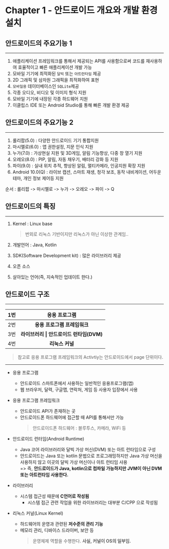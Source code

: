 # Chapter 1 - 안드로이드 개요와 개발 환경 설치

## 안드로이드의 주요기능 1
----
1. 애플리케이션 프레임워크를 통해서 제공되는 API를 사용함으로써 코드를 재사용하여 효율적이고 빠른 애플리케이션 개발 가능
2. 모바일 기기에 최적화된 `달빅` 또는 `아트런타임` 제공
3. 2D 그래픽 및 삼차원 그래픽을 최적화하여 표현
4. `모바일용` 데이터베이스인 `SQLite`제공
5. 각종 오디오, 비디오 및 이미지 형식 지원
6. 모바일 기기에 내장된 각종 하드웨어 지원
7. 이클립스 IDE 또는 Android Studio를 통해 빠른 개발 환경 제공

## 안드로이드의 주요기능 2
----
1. 롤리팝(5.0) : 다양한 안드로이드 기기 통합지원
2. 마시멜로(6.0) : 앱 권한설정, 지문 인식 지원
3. 누가(7.0) : 가상현실 지원 및 3D게임, 알림 기능향상, 다중 창 열기 지원
4. 오레오(8.0) : PIP, 알림, 자동 채우기, 배터리 강화 등 지원
5. 파이(9.0) : 실내 위치 추적, 향상된 알림, 멀티카메라, 인공지원 확장 지원
6. Android 10.0(Q) : 라이브 캡션, 스마트 재생, 청각 보조, 동작 내비게이션, 어두운 테마, 개인 정보 제어등 지원

순서 : 롤리팝 -> 마시멜로 -> 누가 -> 오레오 -> 파이 -> Q

## 안드로이드의 특징
----
1. Kernel : Linux base
    > 번외로 리눅스 기반이지만 리눅스가 아닌 이상한 관계임..

2. 개발언어 : Java, Kotlin
3. SDK(Software Development kit) : 많은 라이브러리 제공
4. 오픈 소스
5. 살아있는 언어(즉, 지속적인 업데이트 한다.)

## 안드로이드 구조
-----
|1번|응용 프로그램|
|:--:|:------:|                                     
|2번|**응용 프로그램 프레임워크**|
|3번|**라이브러리 \| 안드로이드 런타임(DVM)**|
|4번|**리눅스 커널**|

> 참고로 응용 프로그램 프레임워크의 Activtiy는 안드로이드에서 page 단위이다.
----
- 응용 프로그램
    - 안드로이드 스마트폰에서 사용하는 일반적인 응용프로그램(앱)
    - 웹 브라우저, 달력, 구글맵, 연락처, 게임 등 사용자 입장에서 사용
    
- 응용 프로그램 프레임워크
    - 안드로이드 API가 존재하는 곳
    - 안드로이드폰 하드웨어에 접근할 때 API를 통해서만 가능
        >안드로이드폰 하드웨어 : 블루투스, 카메라, WiFi 등   

- 안드로이드 런터임(Android Runtime)
    - Java 코어 라이브러리와 달빅 가상 머신(DVM) 또는 아트 런타임으로 구성
    - 안드로이드는 Java 또는 kotlin 문법으로 프로그래밍하지만 Java 가상 머신을 사용하지 않고 이곳의 달빅 가상 머신이나 아트 런티임 사용  
        => 즉, **안드로이드가 Java, kotlin으로 컴파일 가능하지만 JVM이 아닌 DVM 또는 아트런타임 사용한다.**

- 라이브러리
    - 시스템 접근성 때문에 **C언어로 작성됨** 
        - 시스템 접근 관련 작업을 위한 라이브러리는 대부분 C/CPP 으로 작성됨

- 리눅스 커널(Linux Kernel)
    - 하드웨어의 운영과 관련된 **저수준의 관리 기능**
    - 메모리 관리, 디바이스 드라이버, 보안 등 
        > 운영체제 역할을 수행한다. **사실, 커널이 OS의 일부임.**

